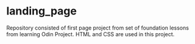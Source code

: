# landing_page
Repository consisted of first page project from set of foundation lessons from learning Odin Project. HTML and CSS are used in this project.
